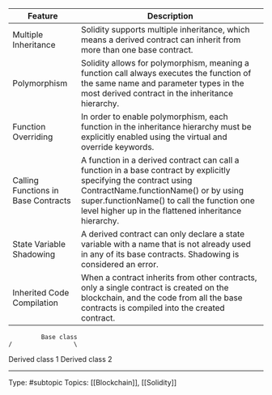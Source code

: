 | Feature                             | Description                                                                                                                                                                                                                                                       |
|-------------------------------------|-------------------------------------------------------------------------------------------------------------------------------------------------------------------------------------------------------------------------------------------------------------------|
| Multiple Inheritance                | Solidity supports multiple inheritance, which means a derived contract can inherit from more than one base contract.                                                                                                                                              |
| Polymorphism                        | Solidity allows for polymorphism, meaning a function call always executes the function of the same name and parameter types in the most derived contract in the inheritance hierarchy.                                                                            |
| Function Overriding                 | In order to enable polymorphism, each function in the inheritance hierarchy must be explicitly enabled using the virtual and override keywords.                                                                                                                   |
| Calling Functions in Base Contracts | A function in a derived contract can call a function in a base contract by explicitly specifying the contract using ContractName.functionName() or by using super.functionName() to call the function one level higher up in the flattened inheritance hierarchy. |
| State Variable Shadowing            | A derived contract can only declare a state variable with a name that is not already used in any of its base contracts. Shadowing is considered an error.                                                                                                         |
| Inherited Code Compilation          | When a contract inherits from other contracts, only a single contract is created on the blockchain, and the code from all the base contracts is compiled into the created contract.                                                                               |

	         Base class
	/                 \
Derived class 1       Derived class 2


___
Type: #subtopic 
Topics: [[Blockchain]], [[Solidity]]

